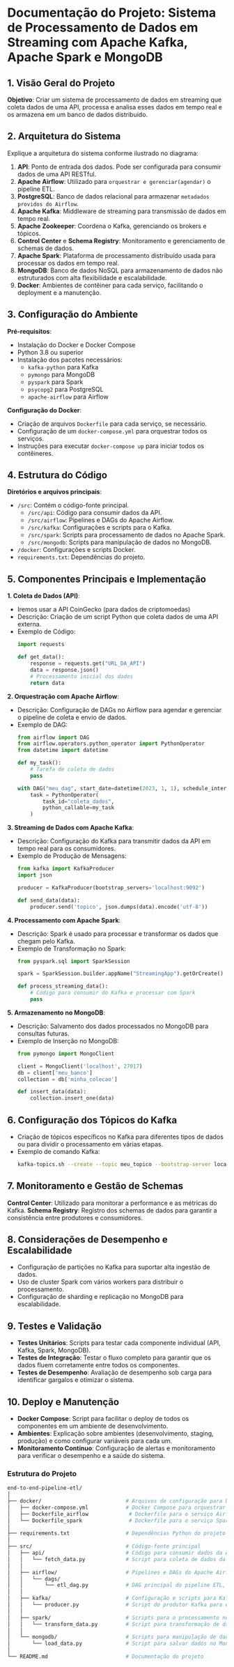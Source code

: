 
# Documentação do Projeto: Sistema de Processamento de Dados em Streaming com Apache Kafka, Apache Spark e MongoDB

## 1. Visão Geral do Projeto

**Objetivo**: Criar um sistema de processamento de dados em streaming que coleta dados de uma API, processa e analisa esses dados em tempo real e os armazena em um banco de dados distribuído. 

## 2. Arquitetura do Sistema

Explique a arquitetura do sistema conforme ilustrado no diagrama:

1. **API**: Ponto de entrada dos dados. Pode ser configurada para consumir dados de uma API RESTful.
2. **Apache Airflow**: Utilizado para `orquestrar e gerenciar(agendar)` o pipeline ETL.
3. **PostgreSQL**: Banco de dados relacional para armazenar `metadados providos do Airflow`.
4. **Apache Kafka**: Middleware de streaming para transmissão de dados em tempo real.
5. **Apache Zookeeper**: Coordena o Kafka, gerenciando os brokers e tópicos.
6. **Control Center** e **Schema Registry**: Monitoramento e gerenciamento de schemas de dados.
7. **Apache Spark**: Plataforma de processamento distribuído usada para processar os dados em tempo real.
8. **MongoDB**: Banco de dados NoSQL para armazenamento de dados não estruturados com alta flexibilidade e escalabilidade.
9. **Docker**: Ambientes de contêiner para cada serviço, facilitando o deployment e a manutenção.

## 3. Configuração do Ambiente

**Pré-requisitos**:
- Instalação do Docker e Docker Compose
- Python 3.8 ou superior
- Instalação dos pacotes necessários:
  - `kafka-python` para Kafka
  - `pymongo` para MongoDB
  - `pyspark` para Spark
  - `psycopg2` para PostgreSQL
  - `apache-airflow` para Airflow

**Configuração do Docker**:
- Criação de arquivos `Dockerfile` para cada serviço, se necessário.
- Configuração de um `docker-compose.yml` para orquestrar todos os serviços.
- Instruções para executar `docker-compose up` para iniciar todos os contêineres.

## 4. Estrutura do Código

**Diretórios e arquivos principais**:
- `/src`: Contém o código-fonte principal.
  - `/src/api`: Código para consumir dados da API.
  - `/src/airflow`: Pipelines e DAGs do Apache Airflow.
  - `/src/kafka`: Configurações e scripts para o Kafka.
  - `/src/spark`: Scripts para processamento de dados no Apache Spark.
  - `/src/mongodb`: Scripts para manipulação de dados no MongoDB.
- `/docker`: Configurações e scripts Docker.
- `requirements.txt`: Dependências do projeto.

## 5. Componentes Principais e Implementação

**1. Coleta de Dados (API)**:
   - Iremos usar a API CoinGecko (para dados de criptomoedas)
   - Descrição: Criação de um script Python que coleta dados de uma API externa.
   - Exemplo de Código:
     ```python
     import requests

     def get_data():
         response = requests.get("URL_DA_API")
         data = response.json()
         # Processamento inicial dos dados
         return data
     ```

**2. Orquestração com Apache Airflow**:
   - Descrição: Configuração de DAGs no Airflow para agendar e gerenciar o pipeline de coleta e envio de dados.
   - Exemplo de DAG:
     ```python
     from airflow import DAG
     from airflow.operators.python_operator import PythonOperator
     from datetime import datetime

     def my_task():
         # Tarefa de coleta de dados
         pass

     with DAG("meu_dag", start_date=datetime(2023, 1, 1), schedule_interval="*/10 * * * *") as dag:
         task = PythonOperator(
             task_id="coleta_dados",
             python_callable=my_task
         )
     ```

**3. Streaming de Dados com Apache Kafka**:
   - Descrição: Configuração do Kafka para transmitir dados da API em tempo real para os consumidores.
   - Exemplo de Produção de Mensagens:
     ```python
     from kafka import KafkaProducer
     import json

     producer = KafkaProducer(bootstrap_servers='localhost:9092')

     def send_data(data):
         producer.send('topico', json.dumps(data).encode('utf-8'))
     ```

**4. Processamento com Apache Spark**:
   - Descrição: Spark é usado para processar e transformar os dados que chegam pelo Kafka.
   - Exemplo de Transformação no Spark:
     ```python
     from pyspark.sql import SparkSession

     spark = SparkSession.builder.appName("StreamingApp").getOrCreate()

     def process_streaming_data():
         # Código para consumir do Kafka e processar com Spark
         pass
     ```

**5. Armazenamento no MongoDB**:
   - Descrição: Salvamento dos dados processados no MongoDB para consultas futuras.
   - Exemplo de Inserção no MongoDB:
     ```python
     from pymongo import MongoClient

     client = MongoClient('localhost', 27017)
     db = client['meu_banco']
     collection = db['minha_colecao']

     def insert_data(data):
         collection.insert_one(data)
     ```

## 6. Configuração dos Tópicos do Kafka

- Criação de tópicos específicos no Kafka para diferentes tipos de dados ou para dividir o processamento em várias etapas.
- Exemplo de comando Kafka:
  ```bash
  kafka-topics.sh --create --topic meu_topico --bootstrap-server localhost:9092 --replication-factor 1 --partitions 3
  ```

## 7. Monitoramento e Gestão de Schemas

**Control Center**: Utilizado para monitorar a performance e as métricas do Kafka.
**Schema Registry**: Registro dos schemas de dados para garantir a consistência entre produtores e consumidores.

## 8. Considerações de Desempenho e Escalabilidade

- Configuração de partições no Kafka para suportar alta ingestão de dados.
- Uso de cluster Spark com vários workers para distribuir o processamento.
- Configuração de sharding e replicação no MongoDB para escalabilidade.

## 9. Testes e Validação

- **Testes Unitários**: Scripts para testar cada componente individual (API, Kafka, Spark, MongoDB).
- **Testes de Integração**: Testar o fluxo completo para garantir que os dados fluem corretamente entre todos os componentes.
- **Testes de Desempenho**: Avaliação de desempenho sob carga para identificar gargalos e otimizar o sistema.

## 10. Deploy e Manutenção

- **Docker Compose**: Script para facilitar o deploy de todos os componentes em um ambiente de desenvolvimento.
- **Ambientes**: Explicação sobre ambientes (desenvolvimento, staging, produção) e como configurar variáveis para cada um.
- **Monitoramento Contínuo**: Configuração de alertas e monitoramento para verificar o desempenho e a saúde do sistema.

### Estrutura do Projeto

```bash
end-to-end-pipeline-etl/
│
├── docker/                           # Arquivos de configuração para Docker
│   ├── docker-compose.yml            # Docker Compose para orquestrar todos os serviços
│   ├── Dockerfile_airflow             # Dockerfile para o serviço Airflow (se necessário)
│   └── Dockerfile_spark               # Dockerfile para o serviço Spark (se necessário)
│
├── requirements.txt                  # Dependências Python do projeto
│
├── src/                              # Código-fonte principal
│   ├── api/                          # Código para consumir dados da API externa
│   │   └── fetch_data.py             # Script para coleta de dados da API e envio ao Kafka (função `extract_data`)
│   │
│   ├── airflow/                      # Pipelines e DAGs do Apache Airflow
│   │   └── dags/
│   │       └── etl_dag.py            # DAG principal do pipeline ETL, importando as funções
│   │
│   ├── kafka/                        # Configuração e scripts para Kafka
│   │   └── producer.py               # Script do produtor Kafka para enviar dados (função `send_to_kafka`)
│   │
│   ├── spark/                        # Scripts para o processamento no Apache Spark
│   │   └── transform_data.py         # Script para transformação de dados com Spark (função `transform_data`)
│   │
│   └── mongodb/                      # Scripts para manipulação de dados no MongoDB
│       └── load_data.py              # Script para salvar dados no MongoDB (função `load_data`)
│
└── README.md                         # Documentação do projeto

```